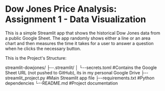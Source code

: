 # Dow Jones Price Analysis: Assignment 1 - Data Visualization

This is a simple Streamlit app that shows the historical Dow Jones data from a public Google Sheet. The app randomly shows either a line or an area chart and then measures the time it takes for a user to answer a question when he clicks the necessary button.

This is the Project's Structure:

streamlit-dowjones/
├--.streamlit/
│   └--secrets.toml      #Contains the Google Sheet URL (not pushed to GitHub), its in my personal Google Drive
├--streamlit_project.py  #Main Streamlit app file
├--requirements.txt      #Python dependencies
└--README.md             #Project documentation

